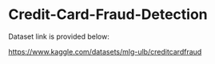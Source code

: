 # Credit-Card-Fraud-Detection

Dataset link is provided below:

https://www.kaggle.com/datasets/mlg-ulb/creditcardfraud
